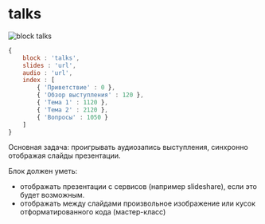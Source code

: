 # talks

![block talks](https://1.downloader.disk.yandex.ru/preview/4dfaaecbdd6d98316b8761da1f3aab86/mpfs/iSPSeRBLlnT17lVa2O_VvQncFg28G6ln2OCxDOn_9xkdTre6jHpcip0Ro3qX5yugnwcddOzvxm4Q8BHce2XwLg%3D%3D?uid=0&filename=talkspng&disposition=inline&hash=&limit=0&content_type=image%2Fpng&size=XXL&crop=0)

```javascript
{
    block : 'talks',
    slides : 'url',
    audio : 'url',
    index : [
        { 'Приветствие' : 0 },
        { 'Обзор выступления' : 120 },
        { 'Тема 1' : 1120 },
        { 'Тема 2' : 2120 },
        { 'Вопросы' : 1050 }
    ]
}
```

Основная задача: проигрывать аудиозапись выступления, синхронно отображая слайды презентации.

Блок должен уметь:

- отображать презентации с сервисов (например slideshare), если это будет возможным.
- отображать между слайдами произвольное изображение или кусок отформатированного кода (мастер-класс)
